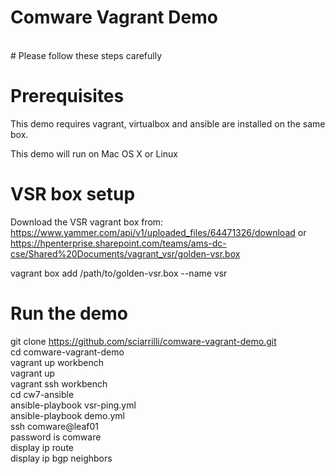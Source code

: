 # Comware Vagrant Demo <br>
<br>
# Please follow these steps carefully

# Prerequisites

This demo requires vagrant, virtualbox and ansible are installed on the same box.

This demo will run on Mac OS X or Linux

# VSR box setup
Download the VSR vagrant box from: <br>
https://www.yammer.com/api/v1/uploaded_files/64471326/download
or <br>
https://hpenterprise.sharepoint.com/teams/ams-dc-cse/Shared%20Documents/vagrant_vsr/golden-vsr.box

vagrant box add /path/to/golden-vsr.box --name vsr

# Run the demo
git clone https://github.com/sciarrilli/comware-vagrant-demo.git <br>
cd comware-vagrant-demo <br>
vagrant up workbench <br>
vagrant up <br>
vagrant ssh workbench <br>
cd cw7-ansible <br>
ansible-playbook vsr-ping.yml <br>
ansible-playbook demo.yml <br>
ssh comware@leaf01 <br>
password is comware <br>
display ip route <br>
display ip bgp neighbors <br>
